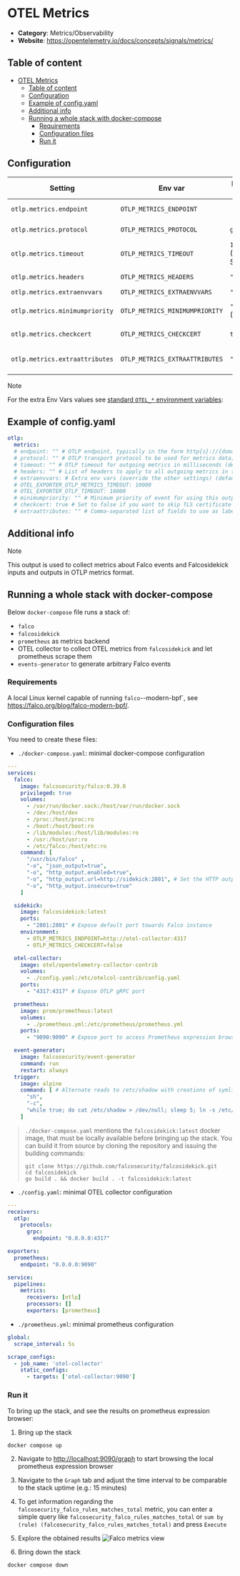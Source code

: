 # OTEL Metrics

- **Category**: Metrics/Observability
- **Website**: <https://opentelemetry.io/docs/concepts/signals/metrics/>

## Table of content

- [OTEL Metrics](#otel-metrics)
  - [Table of content](#table-of-content)
  - [Configuration](#configuration)
  - [Example of config.yaml](#example-of-configyaml)
  - [Additional info](#additional-info)
  - [Running a whole stack with docker-compose](#running-a-whole-stack-with-docker-compose)
    - [Requirements](#requirements)
    - [Configuration files](#configuration-files)
    - [Run it](#run-it)

## Configuration

| Setting                        | Env var                        | Default value      | Description                                                                                                                                         |
|--------------------------------|--------------------------------|--------------------|-----------------------------------------------------------------------------------------------------------------------------------------------------|
| `otlp.metrics.endpoint`        | `OTLP_METRICS_ENDPOINT`        |                    | OTLP endpoint, typically in the form http{s}://{domain or ip}:4318/v1/metrics                                                                       |
| `otlp.metrics.protocol`        | `OTLP_METRICS_PROTOCOL`        | `grpc`             | OTLP transport protocol to be used for metrics data; it can be `"grpc"` or `"http/protobuf"`                                                        |
| `otlp.metrics.timeout`         | `OTLP_METRICS_TIMEOUT`         | `10000` (from SDK) | OTLP timeout for outgoing metrics in milliseconds                                                                                                   |
| `otlp.metrics.headers`         | `OTLP_METRICS_HEADERS`         | `""`               | List of headers to apply to all outgoing metrics in the form of `some-key=some-value,other-key=other-value`                                         |
| `otlp.metrics.extraenvvars`    | `OTLP_METRICS_EXTRAENVVARS`    | `""`               | Extra env vars (override the other settings)                                                                                                        |
| `otlp.metrics.minimumpriority` | `OTLP_METRICS_MINIMUMPRIORITY` | `""` (=`debug`)    | Minimum priority of event for using this output, order is `emergency,alert,critical,error,warning,notice,informational,debug or ""`                 |
| `otlp.metrics.checkcert`       | `OTLP_METRICS_CHECKCERT`       | `true`             | Set to false if you want to skip TLS certificate validation (only with https)                                                                       |
| `otlp.metrics.extraattributes` | `OTLP_METRICS_EXTRAATTRIBUTES` | `""`               | Comma-separated list of fields to use as labels additionally to source, priority, rule, hostname, tags, k8s_ns_name, k8s_pod_name and custom_fields |

> [!NOTE]
For the extra Env Vars values see [standard `OTEL_*` environment variables](https://opentelemetry.io/docs/specs/otel/configuration/sdk-environment-variables/):

## Example of config.yaml

```yaml
otlp:
  metrics:
  # endpoint: "" # OTLP endpoint, typically in the form http{s}://{domain or ip}:4318/v1/metrics
  # protocol: "" # OTLP transport protocol to be used for metrics data; it can be "grpc" or "http/protobuf" (default: "grpc")
  # timeout: "" # OTLP timeout for outgoing metrics in milliseconds (default: "" which uses SDK default: 10000)
  # headers: "" # List of headers to apply to all outgoing metrics in the form of "some-key=some-value,other-key=other-value" (default: "")
  # extraenvvars: # Extra env vars (override the other settings) (default: "")
  # OTEL_EXPORTER_OTLP_METRICS_TIMEOUT: 10000
  # OTEL_EXPORTER_OTLP_TIMEOUT: 10000
  # minimumpriority: "" # Minimum priority of event for using this output, order is emergency|alert|critical|error|warning|notice|informational|debug or "" (default: "")
  # checkcert: true # Set to false if you want to skip TLS certificate validation (only with https) (default: true)
  # extraattributes: "" # Comma-separated list of fields to use as labels additionally to source, priority, rule, hostname, tags, k8s_ns_name, k8s_pod_name and custom_fields
```

## Additional info

> [!NOTE]
This output is used to collect metrics about Falco events and Falcosidekick inputs and outputs in OTLP metrics format.

## Running a whole stack with docker-compose

Below `docker-compose` file runs a stack of:

- `falco`
- `falcosidekick`
- `prometheus` as metrics backend
- OTEL collector to collect OTEL metrics from `falcosidekick` and let prometheus scrape them
- `events-generator` to generate arbitrary Falco events

### Requirements

A local Linux kernel capable of running `falco`--modern-bpf`, see <https://falco.org/blog/falco-modern-bpf/>.

### Configuration files

You need to create these files:

- `./docker-compose.yaml`: minimal docker-compose configuration

```yaml
---
services:
  falco:
    image: falcosecurity/falco:0.39.0
    privileged: true
    volumes:
      - /var/run/docker.sock:/host/var/run/docker.sock
      - /dev:/host/dev
      - /proc:/host/proc:ro
      - /boot:/host/boot:ro
      - /lib/modules:/host/lib/modules:ro
      - /usr:/host/usr:ro
      - /etc/falco:/host/etc:ro
    command: [
      "/usr/bin/falco" ,
      "-o", "json_output=true",
      "-o", "http_output.enabled=true",
      "-o", "http_output.url=http://sidekick:2801", # Set the HTTP output url to Falcosidekick endpoint
      "-o", "http_output.insecure=true"
    ]

  sidekick:
    image: falcosidekick:latest
    ports:
      - "2801:2801" # Expose default port towards Falco instance
    environment:
      - OTLP_METRICS_ENDPOINT=http://otel-collector:4317
      - OTLP_METRICS_CHECKCERT=false

  otel-collector:
    image: otel/opentelemetry-collector-contrib
    volumes:
      - ./config.yaml:/etc/otelcol-contrib/config.yaml
    ports:
      - "4317:4317" # Expose OTLP gRPC port

  prometheus:
    image: prom/prometheus:latest
    volumes:
      - ./prometheus.yml:/etc/prometheus/prometheus.yml
    ports:
      - "9090:9090" # Expose port to access Prometheus expression browser

  event-generator:
    image: falcosecurity/event-generator
    command: run
    restart: always
  trigger:
    image: alpine
    command: [ # Alternate reads to /etc/shadow with creations of symlinks from it
      "sh",
      "-c",
      "while true; do cat /etc/shadow > /dev/null; sleep 5; ln -s /etc/shadow shadow; rm shadow; sleep 5; done"
    ]
```

> `./docker-compose.yaml` mentions the `falcosidekick:latest` docker image, that must be locally available before
> bringing up the stack. You can build it from source by cloning the repository and issuing the building commands:
> ```shell
> git clone https://github.com/falcosecurity/falcosidekick.git
> cd falcosidekick
> go build . && docker build . -t falcosidekick:latest
> ```

- `./config.yaml`: minimal OTEL collector configuration

```yaml
---
receivers:
  otlp:
    protocols:
      grpc:
        endpoint: "0.0.0.0:4317"

exporters:
  prometheus:
    endpoint: "0.0.0.0:9090"

service:
  pipelines:
    metrics:
      receivers: [otlp]
      processors: []
      exporters: [prometheus]
```

- `./prometheus.yml`: minimal prometheus configuration

```yaml
global:
  scrape_interval: 5s

scrape_configs:
  - job_name: 'otel-collector'
    static_configs:
      - targets: ['otel-collector:9090']
```

### Run it

To bring up the stack, and see the results on prometheus expression browser:

1. Bring up the stack

  ```shell
  docker compose up
  ```

2. Navigate to <http://localhost:9090/graph> to start browsing the local prometheus expression browser

3. Navigate to the `Graph` tab and adjust the time interval to be comparable to the stack uptime (e.g.: 15 minutes)

5. To get information regarding the `falcosecurity_falco_rules_matches_total` metric, you can enter a simple query like
`falcosecurity_falco_rules_matches_total` or `sum by (rule) (falcosecurity_falco_rules_matches_total)` and press
`Execute`

6. Explore the obtained results
   ![Falco metrics view](images/otlp_metrics-prom_view.png)

1. Bring down the stack

  ```shell
  docker compose down
  ```
